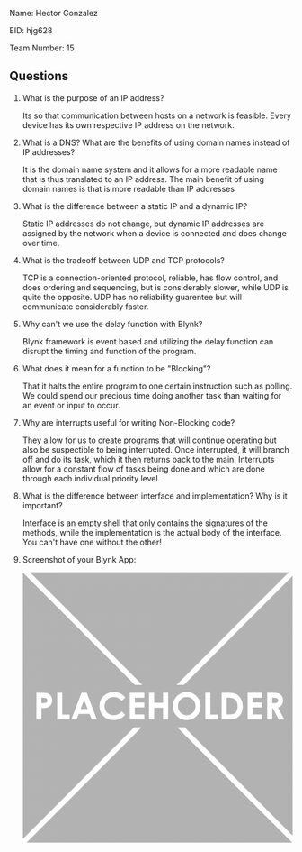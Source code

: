 Name: Hector Gonzalez

EID: hjg628

Team Number: 15

## Questions

1. What is the purpose of an IP address?

    Its so that communication between hosts on a network is feasible. Every device has its own respective IP address on the network.

2. What is a DNS? What are the benefits of using domain names instead of IP addresses?

    It is the domain name system and it allows for a more readable name that is thus translated to an IP address. The main benefit of using domain names is that is more readable than IP addresses

3. What is the difference between a static IP and a dynamic IP?

    Static IP addresses do not change, but dynamic IP addresses are assigned by the network when a device is connected and does change over time.

4. What is the tradeoff between UDP and TCP protocols?

    TCP is a connection-oriented protocol, reliable, has flow control, and does ordering and sequencing, but is considerably slower, while UDP is quite the opposite. UDP has no reliability guarentee but will communicate considerably faster.

5. Why can't we use the delay function with Blynk?

    Blynk framework is event based and utilizing the delay function can disrupt the timing and function of the program.

6. What does it mean for a function to be "Blocking"?

    That it halts the entire program to one certain instruction such as polling. We could spend our precious time doing another task than waiting for an event or input to occur.

7. Why are interrupts useful for writing Non-Blocking code?

    They allow for us to create programs that will continue operating but also be suspectible to being interrupted. Once interrupted, it will branch off and do its task, which it then returns back to the main. Interrupts allow for a constant flow of tasks being done and which are done through each individual priority level.

8. What is the difference between interface and implementation? Why is it important?

   Interface is an empty shell that only contains the signatures of the methods, while the implementation is the actual body of the interface. You can't have one without the other!

9. Screenshot of your Blynk App:

    ![your image here->](img/placeholder.png)
